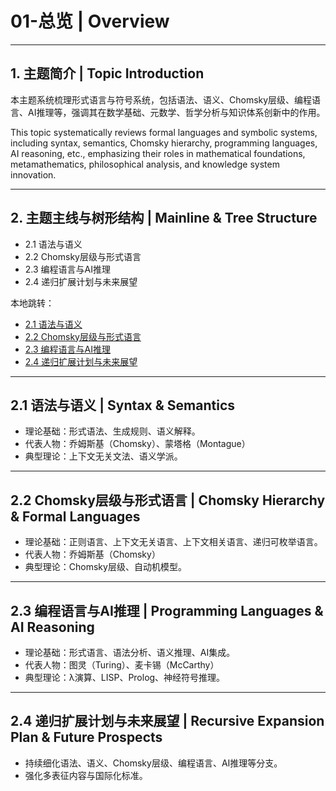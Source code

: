 # 01-总览 | Overview

---

## 1. 主题简介 | Topic Introduction

本主题系统梳理形式语言与符号系统，包括语法、语义、Chomsky层级、编程语言、AI推理等，强调其在数学基础、元数学、哲学分析与知识体系创新中的作用。

This topic systematically reviews formal languages and symbolic systems, including syntax, semantics, Chomsky hierarchy, programming languages, AI reasoning, etc., emphasizing their roles in mathematical foundations, metamathematics, philosophical analysis, and knowledge system innovation.

---

## 2. 主题主线与树形结构 | Mainline & Tree Structure

- 2.1 语法与语义
- 2.2 Chomsky层级与形式语言
- 2.3 编程语言与AI推理
- 2.4 递归扩展计划与未来展望

本地跳转：

- [2.1 语法与语义](#21-语法与语义)
- [2.2 Chomsky层级与形式语言](#22-chomsky层级与形式语言)
- [2.3 编程语言与AI推理](#23-编程语言与ai推理)
- [2.4 递归扩展计划与未来展望](#24-递归扩展计划与未来展望)

---

## 2.1 语法与语义 | Syntax & Semantics

- 理论基础：形式语法、生成规则、语义解释。
- 代表人物：乔姆斯基（Chomsky）、蒙塔格（Montague）
- 典型理论：上下文无关文法、语义学派。

---

## 2.2 Chomsky层级与形式语言 | Chomsky Hierarchy & Formal Languages

- 理论基础：正则语言、上下文无关语言、上下文相关语言、递归可枚举语言。
- 代表人物：乔姆斯基（Chomsky）
- 典型理论：Chomsky层级、自动机模型。

---

## 2.3 编程语言与AI推理 | Programming Languages & AI Reasoning

- 理论基础：形式语言、语法分析、语义推理、AI集成。
- 代表人物：图灵（Turing）、麦卡锡（McCarthy）
- 典型理论：λ演算、LISP、Prolog、神经符号推理。

---

## 2.4 递归扩展计划与未来展望 | Recursive Expansion Plan & Future Prospects

- 持续细化语法、语义、Chomsky层级、编程语言、AI推理等分支。
- 强化多表征内容与国际化标准。
